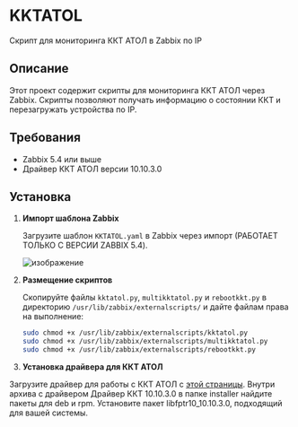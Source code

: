 # KKTATOL

Скрипт для мониторинга ККТ АТОЛ в Zabbix по IP

## Описание

Этот проект содержит скрипты для мониторинга ККТ АТОЛ через Zabbix. Скрипты позволяют получать информацию о состоянии ККТ и перезагружать устройства по IP.

## Требования

- Zabbix 5.4 или выше
- Драйвер ККТ АТОЛ версии 10.10.3.0

## Установка

1. **Импорт шаблона Zabbix**

   Загрузите шаблон `KKTATOL.yaml` в Zabbix через импорт (РАБОТАЕТ ТОЛЬКО С ВЕРСИИ ZABBIX 5.4).

   ![изображение](https://github.com/shendr404/KKTATOL/assets/143122797/7735892f-7420-4cd6-8f75-2e2340ef21e2)

2. **Размещение скриптов**

   Скопируйте файлы `kktatol.py`, `multikktatol.py` и `rebootkkt.py` в директорию `/usr/lib/zabbix/externalscripts/` и дайте файлам права на выполнение:

   ```bash
   sudo chmod +x /usr/lib/zabbix/externalscripts/kktatol.py
   sudo chmod +x /usr/lib/zabbix/externalscripts/multikktatol.py
   sudo chmod +x /usr/lib/zabbix/externalscripts/rebootkkt.py

3. **Установка драйвера для ККТ АТОЛ**

Загрузите драйвер для работы с ККТ АТОЛ с [этой страницы](https://fs.atol.ru/SitePages/%D0%A6%D0%B5%D0%BD%D1%82%D1%80%20%D0%B7%D0%B0%D0%B3%D1%80%D1%83%D0%B7%D0%BA%D0%B8.aspx). Внутри архива с драйвером Драйвер ККТ 10.10.3.0 в папке installer найдите пакеты для deb и rpm. Установите пакет libfptr10_10.10.3.0, подходящий для вашей системы.
